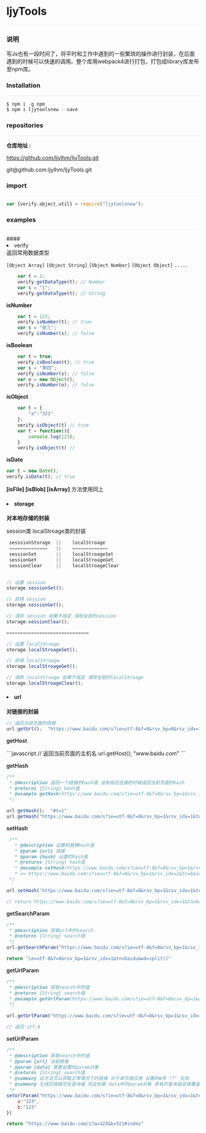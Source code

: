 <link rel="stylesheet" href="http://yandex.st/highlightjs/8.0/styles/solarized_dark.min.css">

# ljyTools
<p style="border-bottom: 1px solid #eaecef"></p>

### 说明

写Js也有一段时间了，将平时和工作中遇到的一些繁琐的操作进行封装，在后面遇到的时候可以快速的调用。整个库用webpack4进行打包，打包成library库发布至npm库。

### Installation
<p style="border-bottom: 1px solid #eaecef"></p>

```javascript
$ npm i -g npm
$ npm i ljytoolsnew --save  
```
### repositories 
<p style="border-bottom: 1px solid #eaecef"></p>

<b>仓库地址 :</b>

https://github.com/ljylhm/ljyTools.git

<p>git@github.com:ljylhm/ljyTools.git</p>

    
### import
<p style="border-bottom: 1px solid #eaecef"></p>

```javascript
var {verify,object,util} = require("ljytoolsnew");
```

### examples
<p style="border-bottom: 1px solid #eaecef"></p>
#### <li>verify</li>
返回常用数据类型

`[Object Array]` `[Object String]` `[Object Number]` `[Object Object]` `.....`
```javascript
    var t = 1;
    verify.getDataType(t); // Number
    var s = "1";
    verify.getDataType(t); // String
```

<b>isNumber</b> 
```javascript
    var t = 123;
    verify.isNumber(t); // true
    var s = "张三";
    verify.isNumber(s); // false
```

<b>isBoolean</b> 
```javascript
    var t = true;
    verify.isBoolean(t); // true
    var s = "李四";
    verify.isNumber(s); // false
    var o = new Object();
    verify.isNumber(o); // false
```

<b>isObject</b>
```javascript
    var t = {
        "a":"321"
    };
    verify.isObject(t) // true
    var t = function(){
        console.log(123);
    }
    verify.isObject(t) // 
```

<b>isDate</b>
```javascript
var t = new Date();
verify.isDate(t); // true
```
<b>[isFile] [isBlob] [isArray]</b> 方法使用同上


 

#### <li>storage</li>
<b>对本地存储的封装</b>

session类 localStroage类的封装
```javascript
 sesssionStorage  ||    localStroage
 ==============   ||    ============= 
 sessionSet       ||    localStroageSet
 sessionGet       ||    localStroageGet  
 sessionClear     ||    localStroageClear
      
```
```javascript
// 设置 session
storage.sessionSet();

// 获得 session
storage.sessionGet();

// 清除 session 如果不指定 清除全部的session
storage.sessionClear();

==============================

// 设置 localStroage
storage.localStroageSet();

// 获得 localStroage
storage.localStroageGet();

// 清除 localStroage 如果不指定 清除全部的localStroage
storage.localStroageClear();
```

#### <li>url</li>
<b>对链接的封装</b>

```javascript
// 返回当前页面的链接
url.getUrl();  "https://www.baidu.com/s?ie=utf-8&f=8&rsv_bp=0&rsv_idx=1&tn=baidu&wd=tengxun%20&rsv_pq=be5accd300021937"
```

<p style="font-size:14px;font-weight:600">getHost</p>
```javascript
// 返回当前页面的主机名
url.getHost();  "www.baidu.com"
```
<p style="font-size:14px;font-weight:600">getHash</p>

```javascript
/**
 * @description 返回一个链接的hash值 没有指定连接的时候返回当前页面的hash
 * @returns {String} hash值
 * @example getHash(https://www.baidu.com/s?ie=utf-8&f=8&rsv_bp=1&rsv_idx=1&tn=baidu&wd=split()#index) => index
 */

url.getHash();  "#t=1"
url.getHash("https://www.baidu.com/s?ie=utf-8&f=8&rsv_bp=1&rsv_idx=1&tn=baidu&wd=split()#index") "index"
```

<p style="font-size:14px;font-weight:600">setHash</p>

```javascript
 /**
   * @description 设置和替换hash值
   * @param {url} 链接 
   * @param {hash} 设置的hash值 
   * @returns {String} hash值
   * @example setHash(https://www.baidu.com/s?ie=utf-8&f=8&rsv_bp=1&rsv_idx=1&tn=baidu&wd=split()#index,'index1') 
   * => https://www.baidu.com/s?ie=utf-8&f=8&rsv_bp=1&rsv_idx=1&tn=baidu&wd=split()#index1
 */

url.setHash('https://www.baidu.com/s?ie=utf-8&f=8&rsv_bp=1&rsv_idx=1&tn=baidu&wd=split()#index','index1');

// return https://www.baidu.com/s?ie=utf-8&f=8&rsv_bp=1&rsv_idx=1&tn=baidu&wd=split()#index1
```

<p style="font-size:14px;font-weight:600">getSearchParam</p>

```javascript
/**
 * @description 获取url中的search
 * @returns {String} search值
 */
url.getSearchParam("https://www.baidu.com/s?ie=utf-8&f=8&rsv_bp=1&rsv_idx=1&tn=baidu&wd=split()#index")

return "ie=utf-8&f=8&rsv_bp=1&rsv_idx=1&tn=baidu&wd=split()"

```

<p style="font-size:14px;font-weight:600">getUrlParam</p>

```javascript
/**
 * @description 获取search中的值
 * @returns {String} search值
 * @example getUrlParam(https://www.baidu.com/s?ie=utf-8&f=8&rsv_bp=1&rsv_idx=1&tn=baidu&wd=split()#index,ie) => ut8
 */
 
url.getUrlParam("https://www.baidu.com/s?ie=utf-8&f=8&rsv_bp=1&rsv_idx=1&tn=baidu&wd=split()#index","ie");

// 返回 utf-8
```

<p style="font-size:14px;font-weight:600">setUrlParam</p>

```javascript
/**
 * @description 获取search中的值
 * @param {url} 当前链接
 * @param {data} 需要设置的param对象
 * @returns {String} search值
 * @summary 此方法可以获取正常情况下的链接 对于单页面应用 设置的#号 "?" 无效
 * @summary 生成的链接完全查询值 完全依赖 data中的param对象 原有的查询值会被覆盖 但原来的链接不变
 */
setUrlParam("https://www.baidu.com/s?ie=utf-8&f=8&rsv_bp=1&rsv_idx=1&tn=baidu&wd=split()#index",{
    a:"123",
    b:"123"
})

return "https://www.baidu.com/s?a=123&b=321#index"

```




















  




